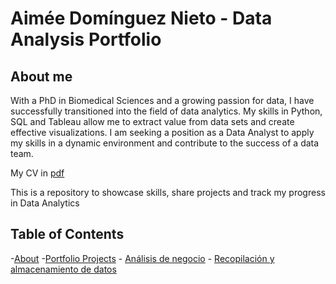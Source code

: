 # Aimée Domínguez Nieto - Data Analysis Portfolio

## About me

With a PhD in Biomedical Sciences and a growing passion for data, I have successfully transitioned into the field of data analytics. My skills in Python, SQL and Tableau allow me to extract value from data sets and create effective visualizations. I am seeking a position as a Data Analyst to apply my skills in a dynamic environment and contribute to the success of a data team.

My CV in [pdf]()

This is a repository to showcase skills, share projects and track my progress in Data Analytics

## Table of Contents
-[About](https://github.com/AIMEEDN/Data-Analysis-Portfolio/blob/main/README.md)
-[Portfolio Projects]()
    - [Análisis de negocio](https://github.com/AIMEEDN/Data-Analysis-Portfolio/tree/main/An%C3%A1lisis-de-negocio)
    - [Recopilación y almacenamiento de datos](https://github.com/AIMEEDN/Data-Analysis-Portfolio/tree/main/Recopilaci%C3%B3n-y-almacenamiento-de-datos)